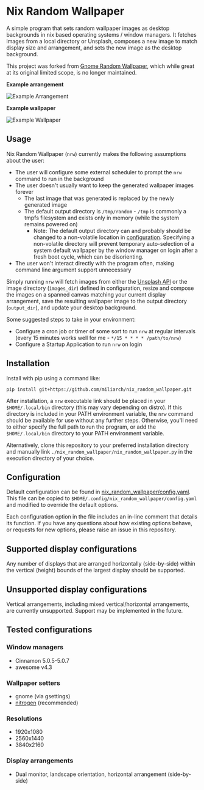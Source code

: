 # Nix Random Wallpaper

A simple program that sets random wallpaper images as desktop backgrounds in nix based operating systems / window managers. It fetches images from a local directory or Unsplash, composes a new image to match display size and arrangement, and sets the new image as the desktop background.

This project was forked from [Gnome Random Wallpaper](https://github.com/miliarch/gnome_random_wallpaper), which while great at its original limited scope, is no longer maintained.

**Example arrangement**

![Example Arrangement](example_arrangement.png)

**Example wallpaper**

![Example Wallpaper](example_wallpaper.jpg)

## Usage

Nix Random Wallpaper (`nrw`) currently makes the following assumptions about the user:
* The user will configure some external scheduler to prompt the `nrw` command to run in the background
* The user doesn't usually want to keep the generated wallpaper images forever
  * The last image that was generated is replaced by the newly generated image
  * The default output directory is `/tmp/random` - `/tmp` is commonly a tmpfs filesystem and exists only in memory (while the system remains powered on)
    * Note: The default output directory can and probably should be changed to a non-volatile location in [configuration](#configuration). Specifying a non-volatile directory will prevent temporary auto-selection of a system default wallpaper by the window manager on login after a fresh boot cycle, which can be disorienting.
* The user won't interact directly with the program often, making command line argument support unnecessary

Simply running `nrw` will fetch images from either the [Unsplash API](https://source.unsplash.com/) or the image directory (`images_dir`) defined in configuration, resize and compose the images on a spanned canvas matching your current display arrangement, save the resulting wallpaper image to the output directory (`output_dir`), and update your desktop background.

Some suggested steps to take in your environment:
* Configure a cron job or timer of some sort to run `nrw` at regular intervals (every 15 minutes works well for me - `*/15 * * * * /path/to/nrw`)
* Configure a Startup Application to run `nrw` on login

## Installation

Install with pip using a command like:
```
pip install git+https://github.com/miliarch/nix_random_wallpaper.git
```

After installation, a `nrw` executable link should be placed in your `$HOME/.local/bin` directory (this may vary depending on distro). If this directory is included in your PATH environment variable, the `nrw` command should be available for use without any further steps. Otherwise, you'll need to either specify the full path to run the program, or add the `$HOME/.local/bin` directory to your PATH environment variable.

Alternatively, clone this repository to your preferred installation directory and manually link `./nix_random_wallpaper/nix_random_wallpaper.py` in the execution directory of your choice.

## Configuration

Default configuration can be found in [nix_random_wallpaper/config.yaml](nix_random_wallpaper/config.yaml). This file can be copied to `$HOME/.config/nix_random_wallpaper/config.yaml` and modified to override the default options.

Each configuration option in the file includes an in-line comment that details its function. If you have any questions about how existing options behave, or requests for new options, please raise an issue in this repository.

## Supported display configurations

Any number of displays that are arranged horizontally (side-by-side) within the vertical (height) bounds of the largest display should be supported.

## Unsupported display configurations

Vertical arrangements, including mixed vertical/horizontal arrangements, are currently unsupported. Support may be implemented in the future.

## Tested configurations

### Window managers

* Cinnamon 5.0.5-5.0.7
* awesome v4.3

### Wallpaper setters

* gnome (via gsettings)
* [nitrogen](https://github.com/l3ib/nitrogen) (recommended)

### Resolutions
* 1920x1080
* 2560x1440
* 3840x2160

### Display arrangements
* Dual monitor, landscape orientation, horizontal arrangement (side-by-side)

